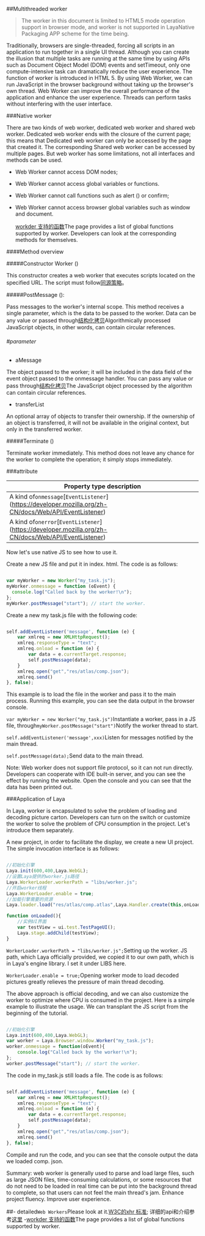 ##Multithreaded worker

> The worker in this document is limited to HTML5 mode operation support in browser mode, and worker is not supported in LayaNative Packaging APP scheme for the time being.

Traditionally, browsers are single-threaded, forcing all scripts in an application to run together in a single UI thread. Although you can create the illusion that multiple tasks are running at the same time by using APIs such as Document Object Model (DOM) events and setTimeout, only one compute-intensive task can dramatically reduce the user experience. The function of worker is introduced in HTML 5. By using Web Worker, we can run JavaScript in the browser background without taking up the browser's own thread. Web Worker can improve the overall performance of the application and enhance the user experience. Threads can perform tasks without interfering with the user interface.

###Native worker

There are two kinds of web worker, dedicated web worker and shared web worker. Dedicated web worker ends with the closure of the current page; this means that Dedicated web worker can only be accessed by the page that created it. The corresponding Shared web worker can be accessed by multiple pages. But web worker has some limitations, not all interfaces and methods can be used.

- Web Worker cannot access DOM nodes;

- Web Worker cannot access global variables or functions.

- Web Worker cannot call functions such as alert () or confirm;

- Web Worker cannot access browser global variables such as window and document.


  [workder 支持的函数](https://developer.mozilla.org/En/DOM/Worker/Functions_available_to_workers)The page provides a list of global functions supported by worker. Developers can look at the corresponding methods for themselves.

####Method overview

#####Constructor Worker ()

This constructor creates a web worker that executes scripts located on the specified URL. The script must follow[同源策略](https://developer.mozilla.org/en/Same_origin_policy_for_JavaScript)。

#####PostMessage ():

Pass messages to the worker's internal scope. This method receives a single parameter, which is the data to be passed to the worker. Data can be any value or passed through[结构化拷贝](http://www.whatwg.org/specs/web-apps/current-work/multipage/common-dom-interfaces.html%3Ch1%3Etransferable)Algorithmically processed JavaScript objects, in other words, can contain circular references.

###### #parameter

- aMessage

The object passed to the worker; it will be included in the data field of the event object passed to the onmessage handler. You can pass any value or pass through[结构化拷贝](http://www.whatwg.org/specs/web-apps/current-work/multipage/common-dom-interfaces.html%3Ch1%3Etransferable)The JavaScript object processed by the algorithm can contain circular references.

- transferList

An optional array of objects to transfer their ownership. If the ownership of an object is transferred, it will not be available in the original context, but only in the transferred worker.

#####Terminate ()

Terminate worker immediately. This method does not leave any chance for the worker to complete the operation; it simply stops immediately.



###attribute

|Property type description|
| --------------------------------------------------------------------------------------------------------------------------------------------------------------------------------------------------------------|
A kind of`onmessage`[`EventListener`] (https://developer.mozilla.org/zh-CN/docs/Web/API/EventListener) | An event listener function, whenever it has`message属性的MessageEvent`This function is executed when bubbles come out of the worker. Incident`data`Property holds message content. A kind of
A kind of`onerror`[`EventListener`] (https://developer.mozilla.org/zh-CN/docs/Web/API/EventListener) | an event listener function whenever the type is`error`Of`ErrorEvent 从 worker 中冒泡出来时就会执行该函数。`A kind of

Now let's use native JS to see how to use it.

Create a new JS file and put it in index. html. The code is as follows:


```typescript

var myWorker = new Worker("my_task.js");
myWorker.onmessage = function (oEvent) {
  console.log("Called back by the worker!\n");
};
myWorker.postMessage("start"); // start the worker.
```


Create a new my task.js file with the following code:


```typescript

self.addEventListener('message', function (e) {
    var xmlreq = new XMLHttpRequest();
    xmlreq.responseType = "text";
    xmlreq.onload = function (e) {
        var data = e.currentTarget.response;
        self.postMessage(data);
    }
    xmlreq.open("get","res/atlas/comp.json");
    xmlreq.send()
}, false);
```


This example is to load the file in the worker and pass it to the main process. Running this example, you can see the data output in the browser console.

`var myWorker = new Worker("my_task.js")`Instantiate a worker, pass in a JS file, through`myWorker.postMessage("start")`Notify the worker thread to start.

`self.addEventListener('message',xxx)`Listen for messages notified by the main thread.

`self.postMessage(data);`Send data to the main thread.

Note: Web worker does not support file protocol, so it can not run directly. Developers can cooperate with IDE built-in server, and you can see the effect by running the website. Open the console and you can see that the data has been printed out.



###Application of Laya

In Laya, worker is encapsulated to solve the problem of loading and decoding picture carton. Developers can turn on the switch or customize the worker to solve the problem of CPU consumption in the project. Let's introduce them separately.

A new project, in order to facilitate the display, we create a new UI project. The simple invocation interface is as follows:


```typescript

//初始化引擎
Laya.init(600,400,Laya.WebGL);
//设置Laya提供的worker.js路径
Laya.WorkerLoader.workerPath = "libs/worker.js";
//开启worker线程
Laya.WorkerLoader.enable = true;
//加载引擎需要的资源
Laya.loader.load("res/atlas/comp.atlas",Laya.Handler.create(this,onLoaded));

function onLoaded(){
    //实例UI界面
    var testView = ui.test.TestPageUI();
    Laya.stage.addChild(testView);
}
```




 `WorkerLoader.workerPath = "libs/worker.js";`Setting up the worker. JS path, which Laya officially provided, we copied it to our own path, which is in Laya's engine library. I set it under LIBS here.

`WorkerLoader.enable = true;`Opening worker mode to load decoded pictures greatly relieves the pressure of main thread decoding.

The above approach is official decoding, and we can also customize the worker to optimize where CPU is consumed in the project. Here is a simple example to illustrate the usage. We can transplant the JS script from the beginning of the tutorial.


```typescript

//初始化引擎
Laya.init(600,400,Laya.WebGL);
var worker = Laya.Browser.window.Worker("my_task.js");
worker.onmessage = function(oEvent){
    console.log("Called back by the worker!\n");
};
worker.postMessage("start"); // start the worker.
```


The code in my_task.js still loads a file. The code is as follows:


```javascript

self.addEventListener('message', function (e) {
    var xmlreq = new XMLHttpRequest();
    xmlreq.responseType = "text";
    xmlreq.onload = function (e) {
        var data = e.currentTarget.response;
        self.postMessage(data);
    }
    xmlreq.open("get","res/atlas/comp.json");
    xmlreq.send()
}, false);
```


Compile and run the code, and you can see that the console output the data we loaded comp. json.

Summary: web worker is generally used to parse and load large files, such as large JSON files, time-consuming calculations, or some resources that do not need to be loaded in real time can be put into the background thread to complete, so that users can not feel the main thread's jam. Enhance project fluency. Improve user experience.

##- detailed`Web Workers`Please look at it.[W3C的xhr 标准](https://www.w3.org/TR/workers/); 详细的api和介绍参考[这里](https://developer.mozilla.org/en-US/docs/Web/API/Worker/)
-[workder 支持的函数](https://developer.mozilla.org/En/DOM/Worker/Functions_available_to_workers)The page provides a list of global functions supported by worker.